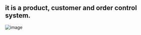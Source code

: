 ## it is a product, customer and order control system.

![image](https://github.com/yagmurhoser/InventoryManagementSystem/assets/126350317/bbb77496-ce44-4012-b467-65ab610935ca)

